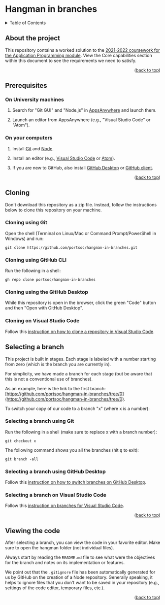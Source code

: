 <div id="top"></div>

<!-- BRANCH TITLE -->

# Hangman in branches

<!-- TABLE OF CONTENTS -->
<details>
  <summary>Table of Contents</summary>
  <ol>
    <li><a href="#about-the-project">About the project</a></li>
    <li><a href="#prerequisites">Prerequisites</a>
      <ul>
        <li><a href="#on-university-machines">On University machines</a></li>
        <li><a href="#on-your-computers">On your computers</a></li>
      </ul>
    </li>
    <li>
      <a href="#cloning">Cloning</a>
      <ul>
        <li><a href="#cloning-using-git">Cloning using Git</a></li>
        <li><a href="#cloning-using-github-cli">Cloning using GitHub CLI</a></li>
        <li><a href="#cloning-using-github-desktop-client">Cloning using GitHub Desktop</a></li>
        <li><a href="#cloning-on-visual-studio-code">Cloning on Visual Studio Code</a></li>
      </ul>
    </li>
    <li>
      <a href="#selecting-a-branch">Selecting a branch</a>
      <ul>
        <li><a href="#selecting-a-branch-using-git">Selecting a branch using Git</a></li>
        <li><a href="#selecting-a-branch-using-github-desktop">Selecting a branch using GitHub Desktop</a></li>
        <li><a href="#selecting-a-branch-on-visual-studio-code">Selecting a branch on Visual Studio Code</a></li>
      </ul>
    </li>
    <li><a href="#viewing-the-code">Viewing the code</a></li>
  </ol>
</details>

<!-- ABOUT THE PROJECT -->

## About the project

This repository contains a worked solution to the [2021-2022 coursework for the Application Programming module](https://docs.google.com/document/d/1cF3u2ldutHaBAzFOEsnVwfKrnPTylOrn-hAGFSDWca8/edit?usp). View the Core capabilities section within this document to see the requirements we need to satisfy.

<p align="right">(<a href="#top">back to top</a>)</p>

<!-- PREREQUISITES -->

## Prerequisites

### On University machines

1. Search for "Git GUI" and "Node.js" in [AppsAnywhere](https://appsanywhere.port.ac.uk) and launch them.

1. Launch an editor from AppsAnywhere (e.g., "Visual Studio Code" or "Atom").

### On your computers

1. Install [Git](https://git-scm.com/book/en/v2/Getting-Started-Installing-Git) and [Node](https://nodejs.org/en/download/).

1. Install an editor (e.g., [Visual Studio Code](https://code.visualstudio.com) or [Atom](https://atom.io)).

1. If you are new to GitHub, also install [GitHub Desktop](https://desktop.github.com) or [GitHub client](https://github.com/cli/cli).

<p align="right">(<a href="#top">back to top</a>)</p>

<!-- CLONING -->

## Cloning

Don't download this repository as a zip file.
Instead, follow the instructions below to clone this repository on your machine.

### Cloning using Git

Open the shell (Terminal on Linux/Mac or Command Prompt/PowerShell in Windows) and run:

```
git clone https://github.com/portsoc/hangman-in-branches.git
```

### Cloning using GitHub CLI

Run the following in a shell:

```
gh repo clone portsoc/hangman-in-branches
```

### Cloning using the GitHub Desktop

While this repository is open in the browser, click the green "Code" button and then "Open with GitHub Desktop".

### Cloning on Visual Studio Code

Follow this [instruction on how to clone a repository in Visual Studio Code](https://code.visualstudio.com/docs/editor/versioncontrol#_cloning-a-repository).

<!-- SELECTING A BRANCH -->

## Selecting a branch

This project is built in stages.
Each stage is labeled with a number starting from zero (which is the branch you are currently in).

For simplicity, we have made a branch for each stage (but be aware that this is not a conventional use of branches).

As an example, here is the link to the first branch:
[https://github.com/portsoc/hangman-in-branches/tree/0](https://github.com/portsoc/hangman-in-branches/tree/0).

To switch your copy of our code to a branch "x" (where x is a number):

### Selecting a branch using Git

Run the following in a shell (make sure to replace x with a branch number):

```
git checkout x
```

The following command shows you all the branches (hit <kbd>q</kbd> to exit):

```
git branch -all
```

### Selecting a branch using GitHub Desktop

Follow this [instruction on how to switch branches on GitHub Desktop](https://docs.github.com/en/desktop/contributing-and-collaborating-using-github-desktop/making-changes-in-a-branch/managing-branches#switching-between-branches).

### Selecting a branch on Visual Studio Code

Follow this [instruction on branches for Visual Studio Code](https://code.visualstudio.com/docs/editor/versioncontrol#_branches-and-tags).

<p align="right">(<a href="#top">back to top</a>)</p>

<!-- RUNNING AND VIEWING THE CODE -->

## Viewing the code

After selecting a branch, you can view the code in your favorite editor.
Make sure to open the hangman folder (not individual files).

Always start by reading the `README.md` file to see what were the objectives for the branch and notes on its implementation or features.

We point out that the `.gitignore` file has been automatically generated for us by GitHub on the creation of a Node repository.
Generally speaking, it helps to ignore files that you don't want to be saved in your repository (e.g., settings of the code editor, temporary files, etc.).

<p align="right">(<a href="#top">back to top</a>)</p>
